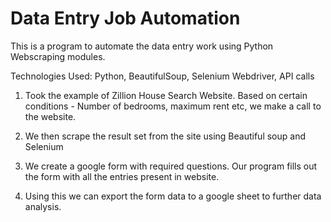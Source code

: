 # Data Entry Job Automation
This is a program to automate the data entry work using Python Webscraping modules.

Technologies Used: Python, BeautifulSoup, Selenium Webdriver, API calls

1. Took the example of Zillion House Search Website. Based on certain conditions - Number of bedrooms, maximum rent etc, we make a call to the website.

2. We then scrape the result set from the site using Beautiful soup and Selenium
3. We create a google form with required questions. Our program fills out the form with all the entries present in website.
4. Using this we can export the form data to a google sheet to further data analysis.


